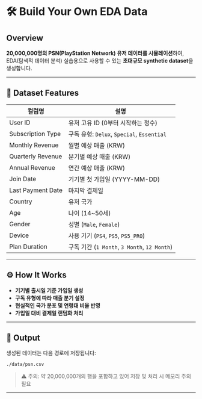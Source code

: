 # 🛠️ Build Your Own EDA Data

## Overview

**20,000,000명의 PSN(PlayStation Network) 유저 데이터를 시뮬레이션**하여, EDA(탐색적 데이터 분석) 실습용으로 사용할 수 있는 **초대규모 synthetic dataset**을 생성합니다.

---

## 📂 Dataset Features

| 컬럼명              | 설명 |
|---------------------|------|
| User ID             | 유저 고유 ID (0부터 시작하는 정수) |
| Subscription Type   | 구독 유형: `Delux`, `Special`, `Essential` |
| Monthly Revenue     | 월별 예상 매출 (KRW) |
| Quarterly Revenue   | 분기별 예상 매출 (KRW) |
| Annual Revenue      | 연간 예상 매출 (KRW) |
| Join Date           | 기기별 첫 가입일 (YYYY-MM-DD) |
| Last Payment Date   | 마지막 결제일 |
| Country             | 유저 국가 |
| Age                 | 나이 (14~50세) |
| Gender              | 성별 (`Male`, `Female`) |
| Device              | 사용 기기 (`PS4`, `PS5`, `PS5_PRO`) |
| Plan Duration       | 구독 기간 (`1 Month`, `3 Month`, `12 Month`) |

---

## ⚙️ How It Works

- **기기별 출시일 기준 가입일 생성**
- **구독 유형에 따라 매출 분기 설정**
- **현실적인 국가 분포 및 연령대 비율 반영**
- **가입일 대비 결제일 랜덤화 처리**

---

## 📁 Output

생성된 데이터는 다음 경로에 저장됩니다:

```
./data/psn.csv
```

> ⚠️ 주의: 약 20,000,000개의 행을 포함하고 있어 저장 및 처리 시 메모리 주의 필요

---
